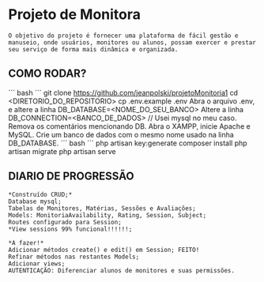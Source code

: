# Projeto de Monitora
    O objetivo do projeto é fornecer uma plataforma de fácil gestão e manuseio, onde usuários, monitores ou alunos, possam exercer e prestar seu serviço de forma mais dinâmica e organizada.

## COMO RODAR?
´´´ bash ´´´
git clone https://github.com/jeanpolski/projetoMonitoria1
cd <DIRETORIO_DO_REPOSITORIO>
cp .env.example .env
    Abra o arquivo .env, e altere a linha DB_DATABASE=<NOME_DO_SEU_BANCO>
    Altere a linha DB_CONNECTION=<BANCO_DE_DADOS> // Usei mysql no meu caso.
    Remova os comentários mencionando DB.
    Abra o XAMPP, inicie Apache e MySQL.
    Crie um banco de dados com o mesmo nome usado na linha DB_DATABASE.
´´´ bash ´´´
php artisan key:generate
composer install
php artisan migrate
php artisan serve

## DIARIO DE PROGRESSÃO
    *Construído CRUD;*
    Database mysql;
    Tabelas de Monitores, Matérias, Sessões e Avaliações;
    Models: MonitoriaAvailability, Rating, Session, Subject;
    Routes configurado para Session;
    *View sessions 99% funcional!!!!!!;

    *A fazer!*
    Adicionar métodos create() e edit() em Session; FEITO!
    Refinar métodos nas restantes Models;
    Adicionar views;
    AUTENTICAÇÃO: Diferenciar alunos de monitores e suas permissões.
